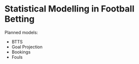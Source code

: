 # Statistical Modelling in Football Betting

Planned models:
- BTTS
- Goal Projection
- Bookings
- Fouls

